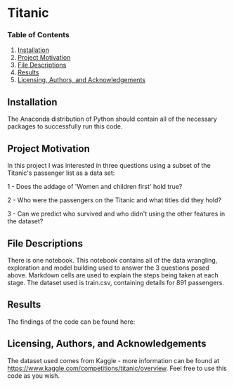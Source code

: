# Titanic

### Table of Contents

1. [Installation](#installation)
2. [Project Motivation](#motivation)
3. [File Descriptions](#files)
4. [Results](#results)
5. [Licensing, Authors, and Acknowledgements](#licensing)

## Installation <a name="installation"></a>
The Anaconda distribution of Python should contain all of the necessary packages to successfully run this code.
## Project Motivation <a name="motivation"></a>
In this project I was interested in three questions using a subset of the Titanic's passenger list as a data set:

  1 - Does the addage of 'Women and children first' hold true?
  
  2 - Who were the passengers on the Titanic and what titles did they hold?
  
  3 - Can we predict who survived and who didn't using the other features in the dataset?
## File Descriptions <a name="files"></a>
There is one notebook. This notebook contains all of the data wrangling, exploration and model building used to answer the 3 questions posed above. Markdown cells are used to explain the steps being taken at each stage. The dataset used is train.csv, containing details for 891 passengers.
## Results <a name="results"></a>
The findings of the code can be found here:
## Licensing, Authors, and Acknowledgements <a name="licensing"></a>
The dataset used comes from Kaggle - more information can be found at https://www.kaggle.com/competitions/titanic/overview. Feel free to use this code as you wish.
